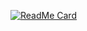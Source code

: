 [![ReadMe Card](https://github-readme-stats.vercel.app/api/pin/?username=lnnocentius&repo=github-readme-stats)](https://github.com/anuraghazra/github-readme-stats)
